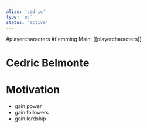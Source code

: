 ```yaml
---
alias: 'cedric'
type: 'pc'
status: 'active'
---
```

#playercharacters  #flemming
Main: [[playercharacters]]

# Cedric Belmonte

# Motivation
- gain power
- gain followers
- gain lordship